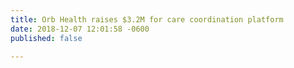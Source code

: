 ```yaml
---
title: Orb Health raises $3.2M for care coordination platform
date: 2018-12-07 12:01:58 -0600
published: false

---
```

